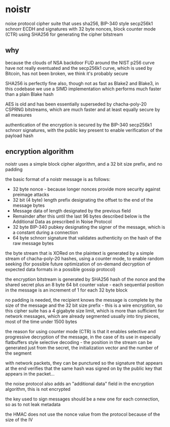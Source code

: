 # noistr

noise protocol cipher suite that uses sha256, BIP-340 style secp256k1 schnorr ECDH and signatures with 32 byte nonces, block counter mode (CTR) using SHA256 for generating the cipher bitstream

## why

because the clouds of NSA backdoor FUD around the NIST p256 curve have not really eventuated and the secp256k1 curve, which is used by Bitcoin, has not been broken, we think it's probably secure

SHA256 is perfectly fine also, though not as fast as Blake2 and Blake3, in this codebase we use a SIMD implementation which performs much faster than a plain Blake hash

AES is old and has been essentially superseded by chacha-poly-20 CSPRNG bitstreams, which are much faster and at least equally secure by all measures

authentication of the encryption is secured by the BIP-340 secp256k1 schnorr signatures, with the public key present to enable verification of the payload hash

## encryption algorithm

noistr uses a simple block cipher algorithm, and a 32 bit size prefix, and no padding

the basic format of a noistr message is as follows:

- 32 byte nonce - because longer nonces provide more security against preimage attacks
- 32 bit (4 byte) length prefix designating the offset to the end of the message bytes
- Message data of length designated by the previous field
- Remainder after this until the last 96 bytes described below is the Additional Data as prescribed in Noise Protocol
- 32 byte BIP-340 pubkey designating the signer of the message, which is a constant during a connection
- 64 byte schnorr signature that validates authenticity on the hash of the raw message bytes

the byte stream that is XORed on the plaintext is generated by a simple stream of chacha-poly-20 hashes, using a counter mode, to enable random seeking (for possible future optimization of on-demand decryption of expected data formats in a possible gossip protocol)

the encryption bitstream is generated by SHA256 hash of the nonce and the shared secret plus an 8 byte 64 bit counter value - each sequential position in the message is an increment of 1 for each 32 byte block

no padding is needed, the recipient knows the message is complete by the size of the message and the 32 bit size prefix - this is a wire encryption, so this cipher suite has a 4 gigabyte size limit, which is more than sufficient for network messages, which are already segmented usually into tiny pieces, most of the time under 1500 bytes

the reason for using counter mode (CTR) is that it enables selective and progressive decryption of the message, in the case of its use in especially flatbuffers style selective decoding - the position in the stream can be generated just from the secret, the initialization vector and the number of the segment

with network packets, they can be punctured so the signature that appears at the end verifies that the same hash was signed on by the public key that appears in the packet...

the noise protocol also adds an "additional data" field in the encryption algorithm, this is not encrypted

the key used to sign messages should be a new one for each connection, so as to not leak metadata

the HMAC does not use the nonce value from the protocol because of the size of the IV